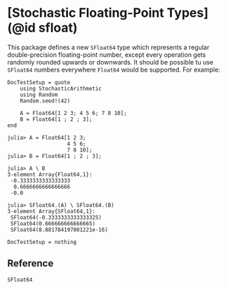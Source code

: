 # [Stochastic Floating-Point Types](@id sfloat)


This package defines a new `SFloat64` type which represents a regular
double-precision floating-point number, except every operation gets randomly
rounded upwards or downwards. It should be possible tu use `SFloat64` numbers
everywhere `Float64` would be supported. For example:

```@meta
DocTestSetup = quote
    using StochasticArithmetic
    using Random
    Random.seed!(42)
    
    A = Float64[1 2 3; 4 5 6; 7 8 10];
    B = Float64[1 ; 2 ; 3];
end
```

```
julia> A = Float64[1 2 3;
                   4 5 6;
                   7 8 10];
julia> B = Float64[1 ; 2 ; 3];
```

```jldoctest
julia> A \ B
3-element Array{Float64,1}:
 -0.3333333333333333
  0.6666666666666666
 -0.0
```

```jldoctest
julia> SFloat64.(A) \ SFloat64.(B)
3-element Array{SFloat64,1}:
 SFloat64(-0.3333333333333325)
 SFloat64(0.666666666666665)
 SFloat64(8.881784197001221e-16)
```

```@meta
DocTestSetup = nothing
```


## Reference


```@docs
SFloat64
```
